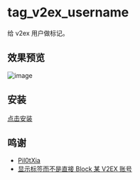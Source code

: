 # tag_v2ex_username
给 v2ex 用户做标记。

## 效果预览
![image](https://user-images.githubusercontent.com/9838749/228179728-5e450833-e865-471c-9598-f41cbb89e7cc.png)


## 安装
[点击安装](https://github.com/Bpazy/tag_v2ex_username/raw/master/tag_v2ex_username.user.js)

## 鸣谢
* [Pil0tXia](https://gist.github.com/Pil0tXia/da4be0855eb93c334b9d9234c68fd665)
* [显示标签而不是直接 Block 某 V2EX 账号](https://www.v2ex.com/t/906887)
